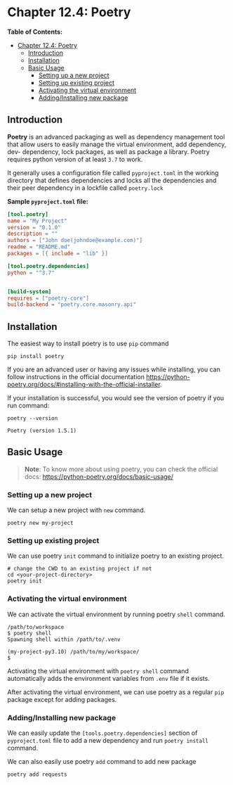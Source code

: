 # Chapter 12.4: Poetry

**Table of Contents:**

- [Chapter 12.4: Poetry](#chapter-124-poetry)
    - [Introduction](#introduction)
    - [Installation](#installation)
    - [Basic Usage](#basic-usage)
        - [Setting up a new project](#setting-up-a-new-project)
        - [Setting up existing project](#setting-up-existing-project)
        - [Activating the virtual environment](#activating-the-virtual-environment)
        - [Adding/Installing new package](#addinginstalling-new-package)

## Introduction

**Poetry** is an advanced packaging as well as dependency management tool that
allow users to easily manage the virtual environment, add dependency, dev-
dependency, lock packages, as well as package a library. Poetry requires python
version of at least `3.7` to work.

It generally uses a configuration file called `pyproject.toml` in the working
directory that defines dependencies and locks all the dependencies and their
peer dependency in a lockfile called `poetry.lock`

**Sample `pyproject.toml` file:**

```toml
[tool.poetry]
name = "My Project"
version = "0.1.0"
description = ""
authors = ["John doe(johndoe@example.com)"]
readme = "README.md"
packages = [{ include = "lib" }]

[tool.poetry.dependencies]
python = "^3.7"


[build-system]
requires = ["poetry-core"]
build-backend = "poetry.core.masonry.api"

```

## Installation

The easiest way to install poetry is to use `pip` command

```shell
pip install poetry
```

If you are an advanced user or having any issues while installing, you can
follow instructions in the official documentation
<https://python-poetry.org/docs/#installing-with-the-official-installer>.

If your installation is successful, you would see the version of poetry if you
run command:

```shell
poetry --version
```

```shell
Poetry (version 1.5.1)
```

## Basic Usage

> **Note**: To know more about using poetry, you can check the official docs:
> <https://python-poetry.org/docs/basic-usage/>

### Setting up a new project

We can setup a new project with `new` command.

```shell
poetry new my-project
```

### Setting up existing project

We can use poetry `init` command to initialize poetry to an existing project.

```shell
# change the CWD to an existing project if not
cd <your-project-directory>
poetry init
```

### Activating the virtual environment

We can activate the virtual environment by running poetry `shell` command.

```shell
/path/to/workspace
$ poetry shell
Spawning shell within /path/to/.venv

(my-project-py3.10) /path/to/my/workspace/
$
```
Activating the virtual environment with `poetry shell` command automatically
adds the environment variables from `.env` file if it exists.

After activating the virtual environment, we can use poetry as a regular `pip`
package except for adding packages.

### Adding/Installing new package

We can easily update the `[tools.poetry.dependencies]` section of `pyproject.toml`
file to add a new dependency and run `poetry install` command.

We can also easily use poetry `add` command to add new package

```shell
poetry add requests
```
